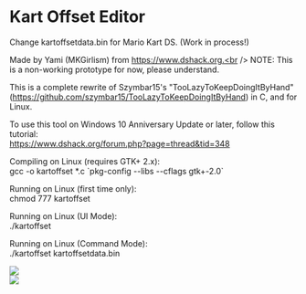 # Kart Offset Editor
Change kartoffsetdata.bin for Mario Kart DS. (Work in process!)

Made by Yami (MKGirlism) from https://www.dshack.org.<br />
NOTE: This is a non-working prototype for now, please understand.

This is a complete rewrite of Szymbar15's "TooLazyToKeepDoingItByHand" (https://github.com/szymbar15/TooLazyToKeepDoingItByHand) in C, and for Linux.

To use this tool on Windows 10 Anniversary Update or later, follow this tutorial:<br />
https://www.dshack.org/forum.php?page=thread&tid=348

Compiling on Linux (requires GTK+ 2.x):<br />
gcc -o kartoffset *.c \`pkg-config --libs --cflags gtk+-2.0\`

Running on Linux (first time only):<br />
chmod 777 kartoffset

Running on Linux (UI Mode):<br />
./kartoffset

Running on Linux (Command Mode):<br />
./kartoffset kartoffsetdata.bin

<img src="http://www.mkgirlism.jp/files/images/kartoffseteditor1.png" /><br />
<img src="http://www.mkgirlism.jp/files/images/kartoffseteditor2.png" />
